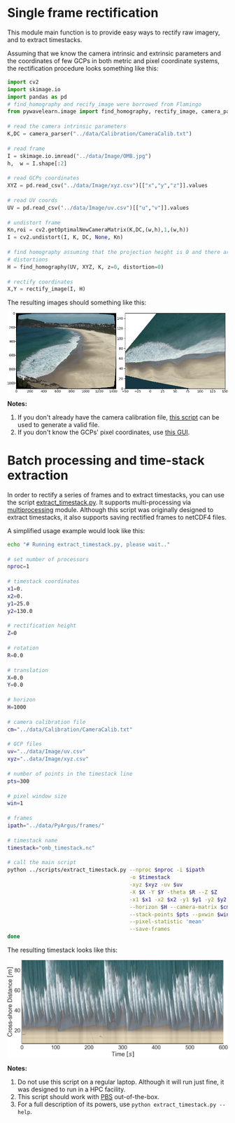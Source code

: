# Single frame rectification

This module main function is to provide easy ways to rectify raw imagery, and
to extract timestacks.

Assuming that we know the camera intrinsic and extrinsic parameters and the
coordinates of few GCPs in both metric and pixel coordinate systems, the
rectification procedure looks something like this:

```python
import cv2
import skimage.io
import pandas as pd
# find_homography and recify_image were borrowed from Flamingo
from pywavelearn.image import find_homography, rectify_image, camera_parser

# read the camera intrinsic parameters
K,DC = camera_parser("../data/Calibration/CameraCalib.txt")

# read frame
I = skimage.io.imread("../data/Image/OMB.jpg")
h,  w = I.shape[:2]

# read GCPs coordinates
XYZ = pd.read_csv("../data/Image/xyz.csv")[["x","y","z"]].values

# read UV coords
UV = pd.read_csv("../data/Image/uv.csv")[["u","v"]].values

# undistort frame
Kn,roi = cv2.getOptimalNewCameraMatrix(K,DC,(w,h),1,(w,h))
I = cv2.undistort(I, K, DC, None, Kn)

# find homography assuming that the projection height is 0 and there are no
# distortions
H = find_homography(UV, XYZ, K, z=0, distortion=0)

# rectify coordinates
X,Y = rectify_image(I, H)
```

The resulting images should something like this:

![](image/omb_rectfied.png)

**Notes:**
1. If you don't already have the camera calibration file,
[this script](../scripts/calibrate_camera.py) can be used to generate a valid file.
2. If you don't know the GCPs' pixel coordinates, use [this GUI](../scripts/get_gcp_uvcoords.py).

# Batch processing and time-stack extraction

In order to rectify a series of frames and to extract timestacks, you can use the script [extract_timestack.py](../scripts/extract_timestack.py). It
supports multi-processing via [multiprocessing](https://docs.python.org/2/library/multiprocessing.html)
module. Although this script was originally designed to extract timestacks,
it also supports saving rectified frames to netCDF4 files.

A simplified usage example would look like this:

```bash
echo "# Running extract_timestack.py, please wait.."

# set number of processors
nproc=1

# timestack coordinates
x1=0.
x2=0.
y1=25.0
y2=130.0

# rectification height
Z=0

# rotation
R=0.0

# translation
X=0.0
Y=0.0

# horizon
H=1000

# camera calibration file
cm="../data/Calibration/CameraCalib.txt"

# GCP files
uv="../data/Image/uv.csv"
xyz="..data/Image/xyz.csv"

# number of points in the timestack line
pts=300

# pixel window size
win=1

# frames
ipath="../data/PyArgus/frames/"

# timestack name
timestack="omb_timestack.nc"

# call the main script
python ../scripts/extract_timestack.py --nproc $nproc -i $ipath         \
                                       -o $timestack                    \
                                       -xyz $xyz -uv $uv                \
                                       -X $X -Y $Y -theta $R --Z $Z     \
                                       -x1 $x1 -x2 $x2 -y1 $y1 -y2 $y2  \
                                       --horizon $H --camera-matrix $cm \
                                       --stack-points $pts --pxwin $win \
                                       --pixel-statistic 'mean'         \
                                       --save-frames
done
```

The resulting timestack looks like this:

![](image/omb_timestack.jpg)

**Notes:**
1. Do not use this script on a regular laptop. Although it will run just fine,
it was designed to run in a HPC facility.
2. This script should work with [PBS](http://www.arc.ox.ac.uk/content/pbs)
out-of-the-box.
3. For a full description of its powers, use
```python extract_timestack.py --help```.
